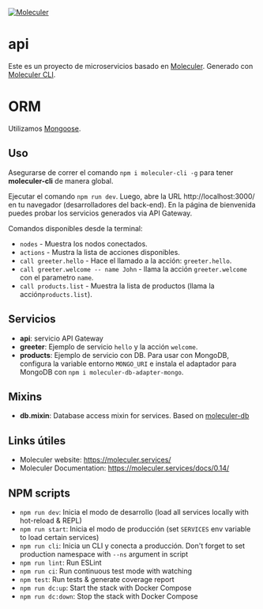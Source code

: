 [![Moleculer](https://badgen.net/badge/Powered%20by/Moleculer/0e83cd)](https://moleculer.services)

# api

Este es un proyecto de microservicios basado en [Moleculer](https://moleculer.services/). Generado con [Moleculer CLI](https://moleculer.services/docs/0.14/moleculer-cli.html).

# ORM
Utilizamos [Mongoose](https://mongoosejs.com/). 

## Uso

Asegurarse de correr el comando `npm i moleculer-cli -g` para tener **moleculer-cli** de manera global.

Ejecutar el comando `npm run dev`. 
Luego, abre la URL http://localhost:3000/ en tu navegador (desarrolladores del back-end). 
En la página de bienvenida puedes probar los servicios generados via API Gateway.

Comandos disponibles desde la terminal:
- `nodes` - Muestra los nodos conectados.
- `actions` - Mustra la lista de acciones disponibles.
- `call greeter.hello` - Hace el llamado a la acción: `greeter.hello`.
- `call greeter.welcome -- name John` - llama la acción `greeter.welcome` con el parametro `name`.
- `call products.list` - Muestra la lista de productos (llama la acción`products.list`).


## Servicios
- **api**: servicio API Gateway
- **greeter**: Ejemplo de servicio `hello` y la acción `welcome`.
- **products**: Ejemplo de servicio con DB. Para usar con MongoDB, configura la variable entorno `MONGO_URI` e instala el adaptador para MongoDB con `npm i moleculer-db-adapter-mongo`.

## Mixins
- **db.mixin**: Database access mixin for services. Based on [moleculer-db](https://github.com/moleculerjs/moleculer-db#readme)


## Links útiles

* Moleculer website: https://moleculer.services/
* Moleculer Documentation: https://moleculer.services/docs/0.14/

## NPM scripts

- `npm run dev`: Inicia el modo de desarrollo (load all services locally with hot-reload & REPL)
- `npm run start`: Inicia el modo de producción (set `SERVICES` env variable to load certain services)
- `npm run cli`: Inicia un CLI y conecta a producción. Don't forget to set production namespace with `--ns` argument in script
- `npm run lint`: Run ESLint
- `npm run ci`: Run continuous test mode with watching
- `npm test`: Run tests & generate coverage report
- `npm run dc:up`: Start the stack with Docker Compose
- `npm run dc:down`: Stop the stack with Docker Compose
